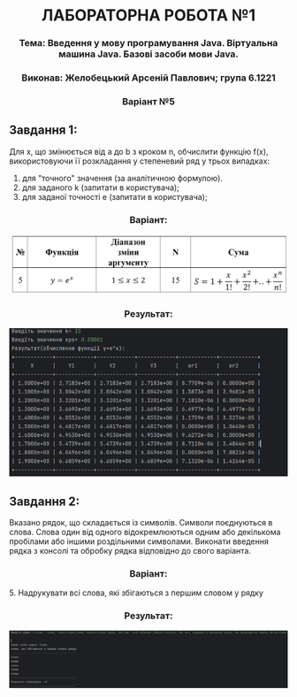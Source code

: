 <h1 align="center">ЛАБОРАТОРНА РОБОТА №1</h1>
<h3 align="center">Тема: Введення у мову програмування Java. Віртуальна машина Java. Базові засоби мови Java.</h3>
<h3 align="center">Виконав:	Желобецький Арсеній Павлович; група 6.1221</h3>
<h3 align="center">Варіант №5</h3>

## Завдання 1:

Для x, що змінюється від a до b з кроком n, обчислити функцію f(x),
використовуючи її розкладання у степеневий ряд у трьох випадках:
1) для "точного" значення (за аналітичною формулою).
2) для заданого k (запитати в користувача);
3) для заданої точності e (запитати в користувача);

<h3 align="center">Варіант:</h3>
<img src="./src/assets/task1.png" />

<h3 align="center">Результат:</h3>
<img src="./src/assets/result1.png" />


## Завдання 2:

Вказано рядок, що складається із символів. Символи поєднуються в слова.
Слова один від одного відокремлюються одним або декількома пробілами або
іншими роздільними символами. Виконати введення рядка з консолі та обробку
рядка відповідно до свого варіанта.

<h3 align="center">Варіант:</h3>
5. Надрукувати всі слова, які збігаються з першим словом у рядку

<h3 align="center">Результат:</h3>
<img src="./src/assets/result2.png" />
